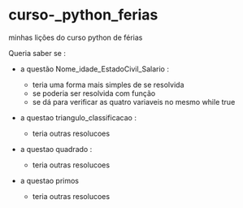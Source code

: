 # curso-_python_ferias
minhas lições do curso python de férias 

Queria saber se : 

* a questão Nome_idade_EstadoCivil_Salario :
  - teria uma forma mais simples de se resolvida
  - se poderia ser resolvida com função
  - se dá para verificar as quatro variaveis no mesmo while true
 
* a questao triangulo_classificacao :
  - teria  outras resolucoes

* a questao quadrado : 
  -  teria outras resolucoes
 
* a questao primos
  - teria outras resolucoes 
  
